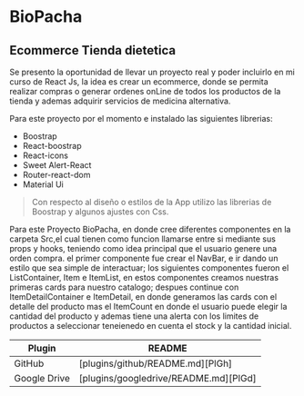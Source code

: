 # BioPacha
## Ecommerce Tienda dietetica 

Se presento la oportunidad de llevar un proyecto real y poder incluirlo en mi curso de React Js, la idea es crear un ecommerce, donde se permita realizar compras o generar ordenes onLine de todos los productos de la tienda y ademas adquirir servicios de medicina alternativa.

Para este proyecto por el momento e instalado las siguientes librerias:

- Boostrap
- React-boostrap
- React-icons
- Sweet Alert-React
- Router-react-dom
- Material Ui

> Con respecto al diseño o estilos de la App
> utilizo las librerias de Boostrap y algunos
> ajustes con Css. 

Para este Proyecto BioPacha, en donde cree diferentes componentes en la carpeta Src,el cual tienen como funcion llamarse entre si mediante sus props y hooks, teniendo como idea principal que el usuario genere una orden compra. el primer componente fue crear el NavBar, e ir dando un estilo que sea simple de interactuar; los siguientes componentes fueron el ListContainer, Item e ItemList, en estos componentes creamos nuestras primeras cards para nuestro catalogo; despues continue con ItemDetailContainer e ItemDetail, en donde generamos las cards con el detalle del producto mas el ItemCount en donde el usuario puede elegir la cantidad del producto y ademas tiene una alerta con los limites de productos a seleccionar teneienedo en cuenta el stock y la cantidad inicial.   


| Plugin | README |
| ------ | ------ |
| GitHub | [plugins/github/README.md][PlGh] |
| Google Drive | [plugins/googledrive/README.md][PlGd] |

